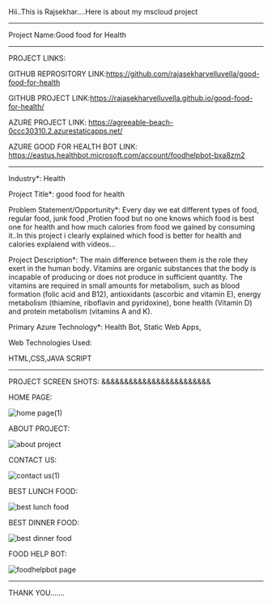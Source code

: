 Hii..This is Rajsekhar....Here is about my mscloud project
*****************************************************************************************************************************************************************
Project Name:Good food for Health
****************************************************************************************************************************************************************
PROJECT LINKS:

GITHUB REPROSITORY LINK:https://github.com/rajasekharvelluvella/good-food-for-health

GITHUB PROJECT LINK:https://rajasekharvelluvella.github.io/good-food-for-health/

AZURE PROJECT LINK: https://agreeable-beach-0ccc30310.2.azurestaticapps.net/

AZURE GOOD FOR HEALTH BOT LINK: https://eastus.healthbot.microsoft.com/account/foodhelpbot-bxa8zm2

***************************************************************************************************************************************************************
Industry*:
Health

Project Title*:
good food for health

Problem Statement/Opportunity*:
Every day we eat different types of food, regular food, junk food ,Protien food but no one knows which food is best one for health and how much calories from food we gained by consuming it..In this project i clearly explained which food is better for health and calories explaiend with videos...

Project Description*:
The main difference between them is the role they exert in the human body. Vitamins are organic substances that the body is incapable of producing or does not produce in sufficient quantity. The vitamins are required in small amounts for metabolism, such as blood formation (folic acid and B12), antioxidants (ascorbic and vitamin E), energy metabolism (thiamine, riboflavin and pyridoxine), bone health (Vitamin D) and protein metabolism (vitamins A and K).

Primary Azure Technology*:
Health Bot, Static Web Apps,

Web Technologies Used:

HTML,CSS,JAVA SCRIPT

****************************************************************************************************************************************************************
PROJECT SCREEN SHOTS:
&&&&&&&&&&&&&&&&&&&&&&&&

HOME PAGE:

![home page(1)](https://user-images.githubusercontent.com/116334856/206920923-50d65d56-dd83-497b-a871-f55e7180f508.png)

ABOUT PROJECT:

![about project](https://user-images.githubusercontent.com/116334856/206920924-df2db6ca-3bd7-4fd1-9318-8e8c66f3e761.png)

CONTACT US:

![contact us(1)](https://user-images.githubusercontent.com/116334856/206920918-8408feba-6dbc-478d-a62b-af48cbddf4c9.png)

BEST LUNCH FOOD:

![best lunch food](https://user-images.githubusercontent.com/116334856/206920915-f3db57c7-d9cf-4669-a7d3-280a193a71ef.png)

BEST DINNER FOOD:

![best dinner food](https://user-images.githubusercontent.com/116334856/206920912-a18d274b-43c0-4658-a07b-c9033a72ea60.png)


FOOD HELP BOT:

![foodhelpbot page](https://user-images.githubusercontent.com/116334856/206920920-e5bc651b-edc7-4e97-a4a6-6ac672a584ab.png)

**************************************************************************************************************************************************************

THANK YOU.......



